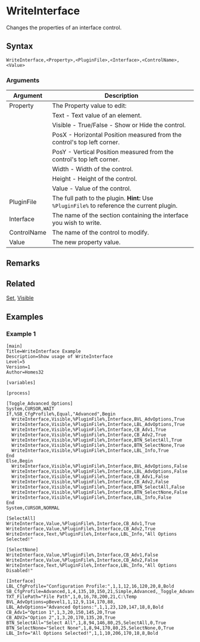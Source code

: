 # WriteInterface

Changes the properties of an interface control.

## Syntax

```pebakery
WriteInterface,<Property>,<PluginFile>,<Interface>,<ControlName>,<Value>
```

### Arguments

| Argument | Description |
| --- | --- |
| Property | The Property value to edit:
|| Text - Text value of an element. |
|| Visible - True/False - Show or Hide the control. |
|| PosX - Horizontal Position measured from the control's top left corner. |
|| PosY - Vertical Position measured from the control's top left corner. |
|| Width - Width of the control. |
|| Height - Height of the control. |
|| Value - Value of the control. |
| PluginFile | The full path to the plugin. **Hint:** Use `%PluginFile%` to reference the current plugin. |
| Interface | The name of the section containing the interface you wish to write. |
| ControlName | The name of the control to modify. |
| Value | The new property value. |

## Remarks

## Related

[Set](../14_Control/Set.md), [Visible](./Visible.md)

## Examples

### Example 1

```pebakery
[main]
Title=WriteInterface Example
Description=Show usage of WriteInterface
Level=5
Version=1
Author=Homes32

[variables]

[process]

[Toggle_Advanced_Options]
System,CURSOR,WAIT
If,%SB_CfgProfile%,Equal,"Advanced",Begin
  WriteInterface,Visible,%PluginFile%,Interface,BVL_AdvOptions,True
  WriteInterface,Visible,%PluginFile%,Interface,LBL_AdvOptions,True
  WriteInterface,Visible,%PluginFile%,Interface,CB_Adv1,True
  WriteInterface,Visible,%PluginFile%,Interface,CB_Adv2,True
  WriteInterface,Visible,%PluginFile%,Interface,BTN_SelectAll,True
  WriteInterface,Visible,%PluginFile%,Interface,BTN_SelectNone,True
  WriteInterface,Visible,%PluginFile%,Interface,LBL_Info,True
End
Else,Begin
  WriteInterface,Visible,%PluginFile%,Interface,BVL_AdvOptions,False
  WriteInterface,Visible,%PluginFile%,Interface,LBL_AdvOptions,False
  WriteInterface,Visible,%PluginFile%,Interface,CB_Adv1,False
  WriteInterface,Visible,%PluginFile%,Interface,CB_Adv2,False
  WriteInterface,Visible,%PluginFile%,Interface,BTN_SelectAll,False
  WriteInterface,Visible,%PluginFile%,Interface,BTN_SelectNone,False
  WriteInterface,Visible,%PluginFile%,Interface,LBL_Info,False
End
System,CURSOR,NORMAL

[SelectAll]
WriteInterface,Value,%PluginFile%,Interface,CB_Adv1,True
WriteInterface,Value,%PluginFile%,Interface,CB_Adv2,True
WriteInterface,Text,%PluginFile%,Interface,LBL_Info,"All Options Selected!"

[SelectNone]
WriteInterface,Value,%PluginFile%,Interface,CB_Adv1,False
WriteInterface,Value,%PluginFile%,Interface,CB_Adv2,False
WriteInterface,Text,%PluginFile%,Interface,LBL_Info,"All Options Disabled!"

[Interface]
LBL_CfgProfile="Configuration Profile:",1,1,12,16,120,20,8,Bold
SB_CfgProfile=Advanced,1,4,135,10,150,21,Simple,Advanced,_Toggle_Advanced_Options_,True
TXT_FilePath="File Path",1,0,16,78,200,21,C:\Temp
BVL_AdvOptions=pBevel1,1,12,9,114,170,88,
LBL_AdvOptions="Advanced Options:",1,1,23,120,147,18,8,Bold
CB_Adv1="Option 1",1,3,20,150,145,20,True
CB_ADV2="Option 2",1,3,20,170,135,20,True
BTN_SelectAll="Select All",1,8,94,146,80,25,SelectAll,0,True
BTN_SelectNone="Select None",1,8,94,170,80,25,SelectNone,0,True
LBL_Info="All Options Selected!",1,1,10,206,170,18,8,Bold
```